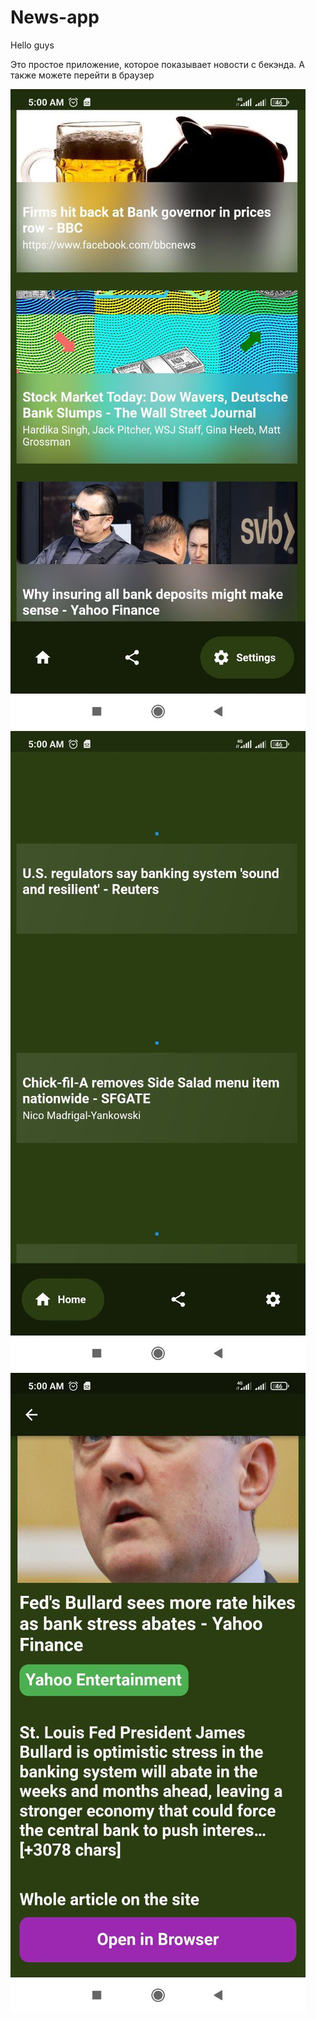 # News-app

Hello guys

Это простое приложение, которое показывает новости с бекэнда.
А также можете перейти в браузер

![Image alt](https://github.com/bedievis-y/News-app/blob/main/photo_2023-03-26_05-00-53%20(2).jpg)
![Image alt](https://github.com/bedievis-y/News-app/blob/main/photo_2023-03-26_05-00-53%20(3).jpg)
![Image alt](https://github.com/bedievis-y/News-app/blob/main/photo_2023-03-26_05-00-53.jpg)
